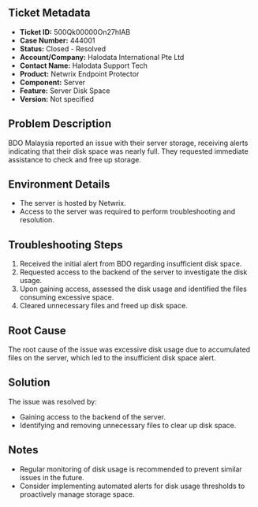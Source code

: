 ## Ticket Metadata
- **Ticket ID:** 500Qk00000On27hIAB
- **Case Number:** 444001
- **Status:** Closed - Resolved
- **Account/Company:** Halodata International Pte Ltd
- **Contact Name:** Halodata Support Tech
- **Product:** Netwrix Endpoint Protector
- **Component:** Server
- **Feature:** Server Disk Space
- **Version:** Not specified

## Problem Description
BDO Malaysia reported an issue with their server storage, receiving alerts indicating that their disk space was nearly full. They requested immediate assistance to check and free up storage.

## Environment Details
- The server is hosted by Netwrix.
- Access to the server was required to perform troubleshooting and resolution.

## Troubleshooting Steps
1. Received the initial alert from BDO regarding insufficient disk space.
2. Requested access to the backend of the server to investigate the disk usage.
3. Upon gaining access, assessed the disk usage and identified the files consuming excessive space.
4. Cleared unnecessary files and freed up disk space.

## Root Cause
The root cause of the issue was excessive disk usage due to accumulated files on the server, which led to the insufficient disk space alert.

## Solution
The issue was resolved by:
- Gaining access to the backend of the server.
- Identifying and removing unnecessary files to clear up disk space.

## Notes
- Regular monitoring of disk usage is recommended to prevent similar issues in the future.
- Consider implementing automated alerts for disk usage thresholds to proactively manage storage space.
